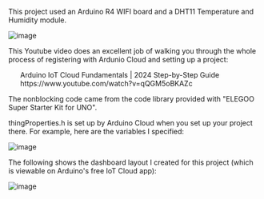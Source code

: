 This project used an Arduino R4 WIFI board and a DHT11 Temperature and Humidity module.

![image](https://github.com/user-attachments/assets/7a6a5117-9180-428c-b480-d178ef4f2814)

This Youtube video does an excellent job of walking you through the whole process of registering with Ardunio Cloud and setting up a project:

  <ul>
  Arduino IoT Cloud Fundamentals | 2024 Step-by-Step Guide<br>
  https://www.youtube.com/watch?v=qQGM5oBKAZc
  </ul>

The nonblocking code came from the code library provided with "ELEGOO Super Starter Kit for UNO".

thingProperties.h is set up by Arduino Cloud when you set up your project there. For example, here are the variables I specified:

![image](https://github.com/user-attachments/assets/0cbd257e-f8b7-4f64-8402-24b2dd7943f9)

The following shows the dashboard layout I created for this project (which is viewable on Arduino's free IoT Cloud app):

![image](https://github.com/user-attachments/assets/483abca3-2b31-4ac2-adb4-049e3a4c41f5)

